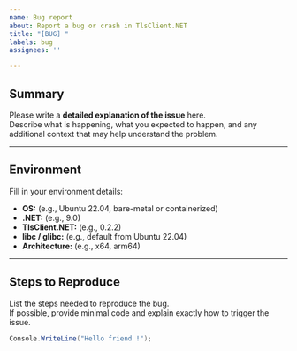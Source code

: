 ```yaml
---
name: Bug report
about: Report a bug or crash in TlsClient.NET
title: "[BUG] "
labels: bug
assignees: ''

---
```


## Summary
Please write a **detailed explanation of the issue** here.  
Describe what is happening, what you expected to happen, and any additional context that may help understand the problem.

---

## Environment
Fill in your environment details:

- **OS:** (e.g., Ubuntu 22.04, bare-metal or containerized)  
- **.NET:** (e.g., 9.0)  
- **TlsClient.NET:** (e.g., 0.2.2)  
- **libc / glibc:** (e.g., default from Ubuntu 22.04)  
- **Architecture:** (e.g., x64, arm64)  

---

## Steps to Reproduce
List the steps needed to reproduce the bug.  
If possible, provide minimal code and explain exactly how to trigger the issue.

```csharp
Console.WriteLine("Hello friend !");
```
